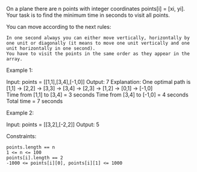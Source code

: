 On a plane there are n points with integer coordinates points[i] = [xi, yi]. Your task is to find the minimum time in seconds to visit all points.

You can move according to the next rules:

    In one second always you can either move vertically, horizontally by one unit or diagonally (it means to move one unit vertically and one unit horizontally in one second).
    You have to visit the points in the same order as they appear in the array.

 

Example 1:

Input: points = [[1,1],[3,4],[-1,0]]
Output: 7
Explanation: One optimal path is [1,1] -> [2,2] -> [3,3] -> [3,4] -> [2,3] -> [1,2] -> [0,1] -> [-1,0]   
Time from [1,1] to [3,4] = 3 seconds 
Time from [3,4] to [-1,0] = 4 seconds
Total time = 7 seconds

Example 2:

Input: points = [[3,2],[-2,2]]
Output: 5

 

Constraints:

    points.length == n
    1 <= n <= 100
    points[i].length == 2
    -1000 <= points[i][0], points[i][1] <= 1000

